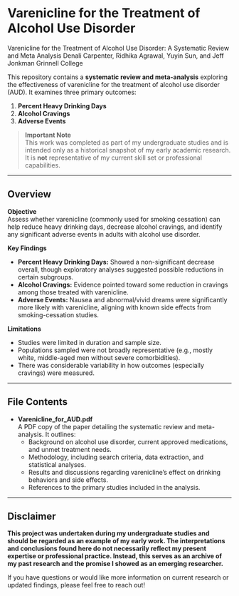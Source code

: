 # Varenicline for the Treatment of Alcohol Use Disorder
Varenicline for the Treatment of Alcohol Use Disorder: A Systematic Review and Meta Analysis Denali Carpenter, Ridhika Agrawal, Yuyin Sun, and Jeff Jonkman Grinnell College

This repository contains a **systematic review and meta-analysis** exploring the effectiveness of varenicline for the treatment of alcohol use disorder (AUD). It examines three primary outcomes: 
1. **Percent Heavy Drinking Days**  
2. **Alcohol Cravings**  
3. **Adverse Events**  

> **Important Note**  
> This work was completed as part of my undergraduate studies and is intended only as a historical snapshot of my early academic research. It is **not** representative of my current skill set or professional capabilities.

---

## Overview

**Objective**  
Assess whether varenicline (commonly used for smoking cessation) can help reduce heavy drinking days, decrease alcohol cravings, and identify any significant adverse events in adults with alcohol use disorder.

**Key Findings**  
- **Percent Heavy Drinking Days:** Showed a non-significant decrease overall, though exploratory analyses suggested possible reductions in certain subgroups.  
- **Alcohol Cravings:** Evidence pointed toward some reduction in cravings among those treated with varenicline.  
- **Adverse Events:** Nausea and abnormal/vivid dreams were significantly more likely with varenicline, aligning with known side effects from smoking-cessation studies.

**Limitations**  
- Studies were limited in duration and sample size.  
- Populations sampled were not broadly representative (e.g., mostly white, middle-aged men without severe comorbidities).  
- There was considerable variability in how outcomes (especially cravings) were measured.

---

## File Contents

- **Varenicline_for_AUD.pdf**  
  A PDF copy of the paper detailing the systematic review and meta-analysis. It outlines:
  - Background on alcohol use disorder, current approved medications, and unmet treatment needs.
  - Methodology, including search criteria, data extraction, and statistical analyses.
  - Results and discussions regarding varenicline’s effect on drinking behaviors and side effects.
  - References to the primary studies included in the analysis.

---

## Disclaimer

**This project was undertaken during my undergraduate studies and should be regarded as an example of my early work. The interpretations and conclusions found here do not necessarily reflect my present expertise or professional practice. Instead, this serves as an archive of my past research and the promise I showed as an emerging researcher.**

If you have questions or would like more information on current research or updated findings, please feel free to reach out!

